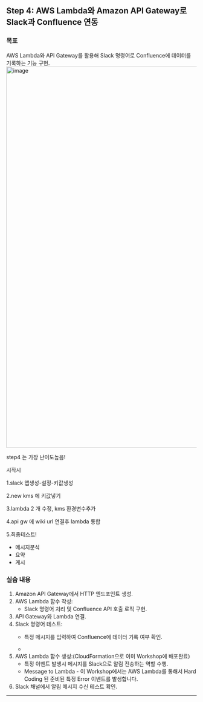 ## Step 4: AWS Lambda와 Amazon API Gateway로 Slack과 Confluence 연동

### 목표
AWS Lambda와 API Gateway를 활용해 Slack 명령어로 Confluence에 데이터를 기록하는 기능 구현.<br>
<img width="1007" alt="image" src="https://github.com/user-attachments/assets/53bb8b61-3285-4f10-adf5-f8c1e70a079c" />


step4 는 가장 난이도높음!

시작시

1.slack 앱생성-설정-키값생성

2.new kms 에 키값넣기

3.lambda 2 개 수정, kms 환경변수추가

4.api gw 에 wiki url 연결후 lambda 통합

5.최종테스트!

- 메시지분석
- 요약
- 게시

### 실습 내용
1. Amazon API Gateway에서 HTTP 엔드포인트 생성.
2. AWS Lambda 함수 작성:
   - Slack 명령어 처리 및 Confluence API 호출 로직 구현.
3. API Gateway와 Lambda 연결.
4. Slack 명령어 테스트:
   - 특정 메시지를 입력하여 Confluence에 데이터 기록 여부 확인.
  
   - 
3. AWS Lambda 함수 생성:(CloudFormation으로 이미 Workshop에 배포완료)
   - 특정 이벤트 발생시 메시지를 Slack으로 알림 전송하는 역할 수행.
   - Message to Lambda   - 이 Workshop에서는 AWS Lambda를 통해서 Hard Coding 된 준비된 특정 Error 이벤트를 발생합니다.
5. Slack 채널에서 알림 메시지 수신 테스트 확인.
---
